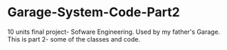 # Garage-System-Code-Part2

10 units final project- Sofware Engineering. Used by my father's Garage. This is part 2- some of the classes and code.

